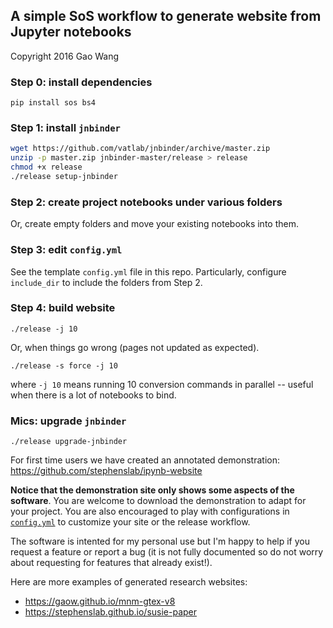## A simple SoS workflow to generate website from Jupyter notebooks

Copyright 2016 Gao Wang

### Step 0: install dependencies

```
pip install sos bs4 
```

### Step 1: install `jnbinder`
```bash
wget https://github.com/vatlab/jnbinder/archive/master.zip
unzip -p master.zip jnbinder-master/release > release
chmod +x release
./release setup-jnbinder
```

### Step 2: create project notebooks under various folders
Or, create empty folders and move your existing notebooks into them.

### Step 3: edit `config.yml`
See the template `config.yml` file in this repo. Particularly, configure `include_dir` to include the folders from Step 2.

### Step 4: build website
```
./release -j 10
```
Or, when things go wrong (pages not updated as expected).

```
./release -s force -j 10
```
where `-j 10` means running 10 conversion commands in parallel -- useful when there is a lot of notebooks to bind.
### Mics: upgrade `jnbinder`
```
./release upgrade-jnbinder
```

For first time users we have created an annotated demonstration: https://github.com/stephenslab/ipynb-website 

**Notice that the demonstration site only shows some aspects of the software**.
You are welcome to download the demonstration to adapt for your project. 
You are also encouraged to play with configurations in
[`config.yml`](https://github.com/vatlab/jnbinder/blob/master/config.yml)
to customize your site or the release workflow.

The software is intented for my personal use but I'm happy to help if you request a feature or report a bug 
(it is not fully documented so do not worry about requesting for features that already exist!).

Here are more examples of generated research websites:

* https://gaow.github.io/mnm-gtex-v8
* https://stephenslab.github.io/susie-paper

